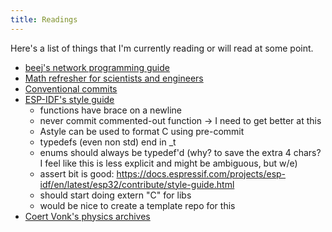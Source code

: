 ```yaml
---
title: Readings
---
```


Here's a list of things that I'm currently reading or will read at some point.

- [beej's network programming guide](https://github.com/beejjorgensen/bgnet)
- [Math refresher for scientists and engineers](https://ieeexplore.ieee.org/book/5237539)
- [Conventional commits](https://www.conventionalcommits.org/en/v1.0.0/)
- [ESP-IDF's style guide](https://docs.espressif.com/projects/esp-idf/en/latest/esp32/contribute/style-guide.html)
  - functions have brace on a newline
  - never commit commented-out function -> I need to get better at this
  - Astyle can be used to format C using pre-commit
  - typedefs (even non std) end in _t
  - enums should always be typedef'd (why? to save the extra 4 chars? I feel like this is less explicit and might be ambiguous, but w/e)
  - assert bit is good: https://docs.espressif.com/projects/esp-idf/en/latest/esp32/contribute/style-guide.html
  - should start doing extern "C" for libs
  - would be nice to create a template repo for this
- [Coert Vonk's physics archives](https://coertvonk.com/category/physics)
